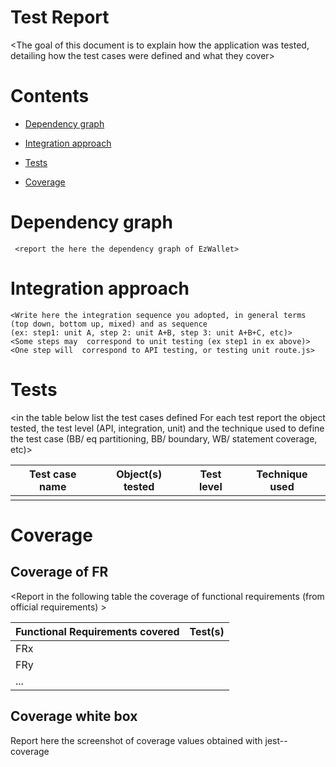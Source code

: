 # Test Report

<The goal of this document is to explain how the application was tested, detailing how the test cases were defined and what they cover>

# Contents

- [Dependency graph](#dependency-graph)

- [Integration approach](#integration-approach)

- [Tests](#tests)

- [Coverage](#Coverage)

# Dependency graph

     <report the here the dependency graph of EzWallet>


# Integration approach

    <Write here the integration sequence you adopted, in general terms (top down, bottom up, mixed) and as sequence
    (ex: step1: unit A, step 2: unit A+B, step 3: unit A+B+C, etc)>
    <Some steps may  correspond to unit testing (ex step1 in ex above)>
    <One step will  correspond to API testing, or testing unit route.js>

# Tests

<in the table below list the test cases defined For each test report the object tested, the test level (API, integration, unit) and the technique used to define the test case (BB/ eq partitioning, BB/ boundary, WB/ statement coverage, etc)> <split the table if needed>

| Test case name | Object(s) tested | Test level | Technique used |
| -------------- | ---------------- | ---------- | -------------- |
|                |                  |            |                |

# Coverage

## Coverage of FR

<Report in the following table the coverage of functional requirements (from official requirements) >

| Functional Requirements covered | Test(s) |
| ------------------------------- | ------- |
| FRx                             |         |
| FRy                             |         |
| ...                             |         |

## Coverage white box

Report here the screenshot of coverage values obtained with jest-- coverage
